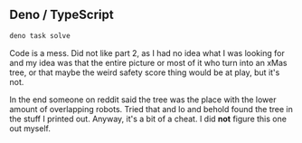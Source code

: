 ## Deno / TypeScript

```sh
deno task solve
```


Code is a mess. Did not like part 2, as I had no idea what I was looking for and my idea was that the entire picture or most of it who turn into an xMas tree, or that maybe the weird safety score thing would be at play, but it's not.

In the end someone on reddit said the tree was the place with the lower amount of overlapping robots. Tried that and lo and behold found the tree in the stuff I printed out. Anyway, it's a bit of a cheat. I did **not** figure this one out myself.


